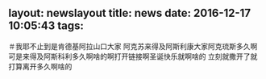 layout: newslayout
title: news
date: 2016-12-17 10:05:43
tags:
---

＃我耶不止到是肯德基阿拉山口大家
阿克苏来得及阿斯利康大家阿克琉斯多久啊可是来得及阿斯科利多久啊啥的啊打开链接啊圣诞快乐就啊啥的 立刻就撒开了就打算离开多久啊啥的
